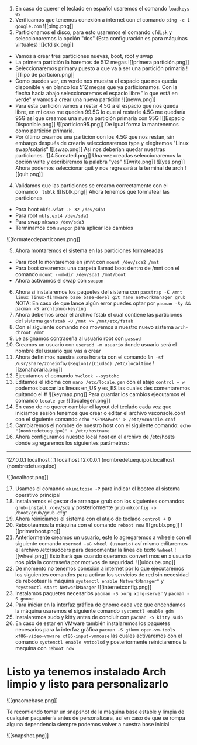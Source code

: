 1) En caso de querer el teclado en español usaremos el comando ```loadkeys es```
2) Verificamos que tenemos conexión a internet con el comando ```ping -c 1 google.com```
![[ping.png]]
3) Particionamos el disco, para esto usaremos el comando ```cfdisk``` y seleccionaremos la opción "dos" (Esta configuración es para máquinas virtuales)
![[cfdisk.png]]
* Vamos a crear tres particiones nuevas, boot, root y swap
* La primera partición la haremos de 512 megas 
 ![[primera partición.png]] 
 * Seleccionaremos primary puesto a que va a ser una partición primaria
![[Tipo de partición.png]]
 * Como puedes ver, en verde nos muestra el espacio que nos queda disponible y en blanco los 512 megas que ya particionamos. Con la flecha hacia abajo seleccionaremos el espacio libre "lo que está en verde" y vamos a crear una nueva partición 
![[neww.png]]
* Para esta partición vamos a restar 4.5G a el espacio que nos queda libre, en mi caso me quedan 99.5G lo que al restarle 4.5G me quedaría 95G así que creamos una nueva partición primaria con 95G 
![[Espacio Disponible.png]] 
![[particion95.png]] De igual forma la mantenemos como partición primaria.
* Por último creamos una partición con los 4.5G que nos restan, sin embargo después de crearla seleccionaremos type y elegiremos "Linux swap/solaris"
![[swap.png]]
 Así nos deberían quedar nuestras particiones.
 ![[4.5created.png]]
 Una vez creadas seleccionaremos la opción write y escribiremos la palabra "yes" 
 ![[write.png]] ![[yes.png]] Ahora podemos seleccionar quit y nos regresará a la terminal de arch 
 ![[quit.png]] 
4) Validamos que las particiones se crearon correctamente con el comando ``` lsblk```
![[lsblk.png]] 
Ahora tenemos que formatear las particiones
 * Para boot ```mkfs.vfat -F 32 /dev/sda1```
 * Para root ```mkfs.ext4 /dev/sda2```
 * Para swap ```mkswap /dev/sda3```
 * Terminamos con ```swapon``` para aplicar los cambios

![[formateodeparticones.png]]

 5) Ahora montaremos el sistema en las particiones formateadas
* Para root lo montaremos en /mnt con ```mount /dev/sda2 /mnt```
* Para boot crearemos una carpeta llamad boot dentro de /mnt con el comando
```mount --mkdir /dev/sda1 /mnt/boot```
* Ahora activamos el swap con ```swapon```
6) Ahora si instalaremos los paquetes del sistema con 
```pacstrap -K /mnt linux linux-firmware base base-devel git nano networkmanager grub```
NOTA: En caso de que lance algún error puedes optar por ```pacman -Sy && pacman -S archlinux-keyring```
7) Ahora debemos crear el archivo fstab el cual contiene las particiones del sistema 
```genfstab -U /mnt >> /mnt/etc/fstab```
8) Con el siguiente comando nos movemos a nuestro nuevo sistema ```arch-chroot /mnt```
9) Le asignamos contraseña al usuario root con ```passwd```
10) Creamos un usuario con ```useradd -m usuario``` donde usuario será el nombre del usuario que vas a crear
11) Ahora definimos nuestra zona horaria con el comando
```ln -sf /usr/share/zoneinfo/(Region)/(Ciudad) /etc/localtime```
![[zonahoraria.png]]
12) Ejecutamos el comando ```hwclock --systohc```
13) Editamos el idioma con ```nano /etc/locale.gen``` con el atajo ```control + w``` podemos buscar las líneas en_US y es_ES las cuales des comentaremos quitando el #
![[keymap.png]]
Para guardar los cambios ejecutamos el comando ```locale-gen``` 
![[localegen.png]]
14) En caso de no querer cambiar el layout del teclado cada vez que iniciamos sesión tenemos que crear o editar el archivo vsconsole.conf con el siguiente comando  ```echo "KEYMAP=es" > /etc/vconsole.conf```
15) Cambiaremos el nombre de nuestro host con el siguiente comando:
```echo "(nombredetuequipo)" > /etc/hostname``` 
16) Ahora configuramos nuestro local host en el archivo de /etc/hosts donde agregaremos los siguientes parámetros: 
------------------------------------------------------------------------------------
127.0.0.1 	localhost
::1		localhost
127.0.0.1	(nombredetuequipo).localhost (nombredetuequipo)

![[localhost.png]]

17) Usamos el comando ```mkinitcpio -P``` para indicar el booteo al sistema operativo principal
18) Instalaremos el gestor de arranque grub con los siguientes comandos 
``` grub-install /dev/sda``` y posteriormente ```grub-mkconfig -o /boot/grub/grub.cfg"```
19) Ahora reiniciamos el sistema con el atajo de teclado ```control + D```
20) Rebooteamos la máquina con el comando ```reboot now```
![[grubb.png]] ![[primerboot.png]]
22)  Anteriormente creamos un usuario, este lo agregaremos a wheele con el siguiente comando 
```usermod -aG wheel (usuario)``` así mismo editaremos el archivo /etc/sudoers para descomentar la linea de texto ```%wheel``` 
![[wheel.png]] 
Esto hará que cuando queramos convertirnos en x usuario nos pida la contraseña por motivos de seguridad.
![[uidcube.png]]
23) De momento no tenemos conexión a internet por lo que ejecutaremos los siguientes comandos para activar los servicios de red sin necesidad de rebootear la máquina
```systemctl enable NetworkManager"``` y ```"systemctl start NetworkManager```
![[internetconfig.png]]
24) Instalamos paquetes necesarios ```pacman -S xorg xorg-server``` y ```pacman -S gnome```
25) Para iniciar en la interfaz gráfica de gnome cada vez que encendamos la máquina usaremos el siguiente comando ```systemctl enable gdm```
26) Instalaremos sudo y kitty antes de concluir con ```pacman -S kitty sudo```
27) En caso de estar en VMware también instalaremos los paquetes necesarios para la interfaz gráfica 
```pacman -S gtkmm open-vm-tools xf86-video-vmware xf86-input-vmmouse``` las cuales activaremos con el comando ```systemctl enable vmtoolsd``` y posteriormente reiniciaremos la maquina con ```reboot now```

# Listo ya tenemos instalado Arch limpio y listo para personalizarlo 

![[gnaomebase.png]]

Te recomiendo tomar un snapshot de la máquina base estable y limpia de cualquier paquetería antes de personalizara, así en caso de que se rompa alguna dependencia siempre podemos volver a nuestra base inicial

![[snapshot.png]]